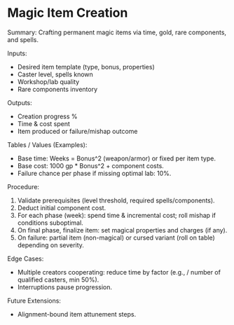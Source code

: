 # Magic Item Creation

Summary: Crafting permanent magic items via time, gold, rare components, and spells.

Inputs:
- Desired item template (type, bonus, properties)
- Caster level, spells known
- Workshop/lab quality
- Rare components inventory

Outputs:
- Creation progress %
- Time & cost spent
- Item produced or failure/mishap outcome

Tables / Values (Examples):
- Base time: Weeks = Bonus^2 (weapon/armor) or fixed per item type.
- Base cost: 1000 gp * Bonus^2 + component costs.
- Failure chance per phase if missing optimal lab: 10%.

Procedure:
1. Validate prerequisites (level threshold, required spells/components).
2. Deduct initial component cost.
3. For each phase (week): spend time & incremental cost; roll mishap if conditions suboptimal.
4. On final phase, finalize item: set magical properties and charges (if any).
5. On failure: partial item (non-magical) or cursed variant (roll on table) depending on severity.

Edge Cases:
- Multiple creators cooperating: reduce time by factor (e.g., / number of qualified casters, min 50%).
- Interruptions pause progression.

Future Extensions:
- Alignment-bound item attunement steps.
